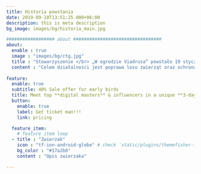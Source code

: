 ```yaml
---
title: Historia powstania
date: 2019-09-10T13:51:25.000+06:00
description: this is meta description
bg_image: images/bg/historia_main.jpg

################## about #################################
about:
  enable : true
  image : "images/bg/ctg.jpg"
  title : "Stowarzyszenie </br> „W ogrodzie Viadrusa” powstało 19 stycznia 2018 r."
  content : "Celem działalności jest poprawa losu zwierząt oraz ochrona dziedzictwa przyrodniczego,  historycznego i kulturowego. Stowarzyszenie prowadzi hospicjum dla  starych, schorowanych oraz interwencyjnych zwierząt domowych. "
  
feature:
  enable: true
  subtitle: 40% Sale offer for early birds
  title: Meet top **digital masters** & influencers in a unique **3-days** experience.
  button:
    enable: true
    label: Get ticket man!!!
    link: pricing

  feature_item:
    # feature item loop
  - title : "Zwierzak"
    icon : "tf-ion-android-globe" # check `static/plugins/themefisher-font/demo.html` for more icon
    bg_color : "#17a2b8"
    content : "Opis zwierzaka"

---
```

